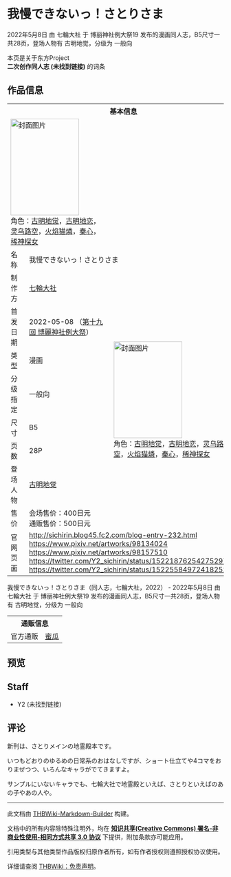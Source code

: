 # 我慢できないっ！さとりさま

<!-- source html: G:\repos\THBWiki-Markdown-Builder\THBWikiMarkdown\Temp\main\3\36\ns0%3A%E6%88%91%E6%85%A2%E3%81%A7%E3%81%8D%E3%81%AA%E3%81%84%E3%81%A3%EF%BC%81%E3%81%95%E3%81%A8%E3%82%8A%E3%81%95%E3%81%BE.html -->

2022年5月8日 由 七輪大社 于 博丽神社例大祭19 发布的漫画同人志，B5尺寸一共28页，登场人物有 古明地觉，分级为 一般向

本页是关于东方Project  
 **二次创作同人志 (未找到链接)** 的词条

## 作品信息

<table><tbody><tr><th colspan="3">基本信息</th></tr><tr><td class="cover-artwork-mobile" colspan="2"><a href="./文件-我慢できないっ！さとりさま封面.jpg.md" class="image" title="封面图片"><img alt="封面图片" src="https://upload.thwiki.cc/thumb/9/96/%E6%88%91%E6%85%A2%E3%81%A7%E3%81%8D%E3%81%AA%E3%81%84%E3%81%A3%EF%BC%81%E3%81%95%E3%81%A8%E3%82%8A%E3%81%95%E3%81%BE%E5%B0%81%E9%9D%A2.jpg/159px-%E6%88%91%E6%85%A2%E3%81%A7%E3%81%8D%E3%81%AA%E3%81%84%E3%81%A3%EF%BC%81%E3%81%95%E3%81%A8%E3%82%8A%E3%81%95%E3%81%BE%E5%B0%81%E9%9D%A2.jpg" decoding="async" loading="lazy" width="159" height="224" srcset="https://upload.thwiki.cc/thumb/9/96/%E6%88%91%E6%85%A2%E3%81%A7%E3%81%8D%E3%81%AA%E3%81%84%E3%81%A3%EF%BC%81%E3%81%95%E3%81%A8%E3%82%8A%E3%81%95%E3%81%BE%E5%B0%81%E9%9D%A2.jpg/239px-%E6%88%91%E6%85%A2%E3%81%A7%E3%81%8D%E3%81%AA%E3%81%84%E3%81%A3%EF%BC%81%E3%81%95%E3%81%A8%E3%82%8A%E3%81%95%E3%81%BE%E5%B0%81%E9%9D%A2.jpg 1.5x, https://upload.thwiki.cc/thumb/9/96/%E6%88%91%E6%85%A2%E3%81%A7%E3%81%8D%E3%81%AA%E3%81%84%E3%81%A3%EF%BC%81%E3%81%95%E3%81%A8%E3%82%8A%E3%81%95%E3%81%BE%E5%B0%81%E9%9D%A2.jpg/319px-%E6%88%91%E6%85%A2%E3%81%A7%E3%81%8D%E3%81%AA%E3%81%84%E3%81%A3%EF%BC%81%E3%81%95%E3%81%A8%E3%82%8A%E3%81%95%E3%81%BE%E5%B0%81%E9%9D%A2.jpg 2x" data-file-width="658" data-file-height="925"></a><div class="cover-char">角色：<a href="./古明地觉.md" title="古明地觉">古明地觉</a>，<a href="./古明地恋.md" title="古明地恋">古明地恋</a>，<a href="./灵乌路空.md" title="灵乌路空">灵乌路空</a>，<a href="./火焰猫燐.md" title="火焰猫燐">火焰猫燐</a>，<a href="./秦心.md" title="秦心">秦心</a>，<a href="./稀神探女.md" title="稀神探女">稀神探女</a></div></td>
</tr><tr><td class="label">名称</td><td colspan="2"> 我慢できないっ！さとりさま </td></tr><tr><td class="label">制作方</td><td><a href="./七輪大社.md" title="七輪大社">七輪大社</a></td><td class="cover-artwork" rowspan="8" style="min-width:224px;"><a href="./文件-我慢できないっ！さとりさま封面.jpg.md" class="image" title="封面图片"><img alt="封面图片" src="https://upload.thwiki.cc/thumb/9/96/%E6%88%91%E6%85%A2%E3%81%A7%E3%81%8D%E3%81%AA%E3%81%84%E3%81%A3%EF%BC%81%E3%81%95%E3%81%A8%E3%82%8A%E3%81%95%E3%81%BE%E5%B0%81%E9%9D%A2.jpg/159px-%E6%88%91%E6%85%A2%E3%81%A7%E3%81%8D%E3%81%AA%E3%81%84%E3%81%A3%EF%BC%81%E3%81%95%E3%81%A8%E3%82%8A%E3%81%95%E3%81%BE%E5%B0%81%E9%9D%A2.jpg" decoding="async" loading="lazy" width="159" height="224" srcset="https://upload.thwiki.cc/thumb/9/96/%E6%88%91%E6%85%A2%E3%81%A7%E3%81%8D%E3%81%AA%E3%81%84%E3%81%A3%EF%BC%81%E3%81%95%E3%81%A8%E3%82%8A%E3%81%95%E3%81%BE%E5%B0%81%E9%9D%A2.jpg/239px-%E6%88%91%E6%85%A2%E3%81%A7%E3%81%8D%E3%81%AA%E3%81%84%E3%81%A3%EF%BC%81%E3%81%95%E3%81%A8%E3%82%8A%E3%81%95%E3%81%BE%E5%B0%81%E9%9D%A2.jpg 1.5x, https://upload.thwiki.cc/thumb/9/96/%E6%88%91%E6%85%A2%E3%81%A7%E3%81%8D%E3%81%AA%E3%81%84%E3%81%A3%EF%BC%81%E3%81%95%E3%81%A8%E3%82%8A%E3%81%95%E3%81%BE%E5%B0%81%E9%9D%A2.jpg/319px-%E6%88%91%E6%85%A2%E3%81%A7%E3%81%8D%E3%81%AA%E3%81%84%E3%81%A3%EF%BC%81%E3%81%95%E3%81%A8%E3%82%8A%E3%81%95%E3%81%BE%E5%B0%81%E9%9D%A2.jpg 2x" data-file-width="658" data-file-height="925"></a><div class="cover-char">角色：<a href="./古明地觉.md" title="古明地觉">古明地觉</a>，<a href="./古明地恋.md" title="古明地恋">古明地恋</a>，<a href="./灵乌路空.md" title="灵乌路空">灵乌路空</a>，<a href="./火焰猫燐.md" title="火焰猫燐">火焰猫燐</a>，<a href="./秦心.md" title="秦心">秦心</a>，<a href="./稀神探女.md" title="稀神探女">稀神探女</a></div></td>
</tr><tr><td class="label">首发日期</td><td>2022-05-08&#160;（<a href="/展会作品列表?e=%E5%8D%9A%E4%B8%BD%E7%A5%9E%E7%A4%BE%E4%BE%8B%E5%A4%A7%E7%A5%AD%2319">第十九回 博麗神社例大祭</a>）</td></tr><tr><td class="label">类型</td><td>漫画</td></tr><tr><td class="label">分级指定</td><td>一般向</td></tr><tr><td class="label">尺寸</td><td>B5</td></tr><tr><td class="label">页数</td><td>28P</td></tr><tr><td class="label">登场人物</td><td><a href="./古明地觉.md" title="古明地觉">古明地觉</a></td></tr><tr><td class="label">售价</td><td>会场售价：400日元<br>通贩售价：500日元</td></tr>
<tr><td class="label">官网页面</td><td colspan="2"><a rel="nofollow" class="external free" href="http://sichirin.blog45.fc2.com/blog-entry-232.html">http://sichirin.blog45.fc2.com/blog-entry-232.html</a><br><a rel="nofollow" class="external free" href="https://www.pixiv.net/artworks/98134024">https://www.pixiv.net/artworks/98134024</a><br><a rel="nofollow" class="external free" href="https://www.pixiv.net/artworks/98157510">https://www.pixiv.net/artworks/98157510</a><br><a rel="nofollow" class="external free" href="https://twitter.com/Y2_sichirin/status/1522187625427529728">https://twitter.com/Y2_sichirin/status/1522187625427529728</a><br><a rel="nofollow" class="external free" href="https://twitter.com/Y2_sichirin/status/1522558497241825285">https://twitter.com/Y2_sichirin/status/1522558497241825285</a></td></tr></tbody></table>

我慢できないっ！さとりさま（同人志，七輪大社，2022） - 2022年5月8日 由 七輪大社 于 博丽神社例大祭19 发布的漫画同人志，B5尺寸一共28页，登场人物有 古明地觉，分级为 一般向

<table><tbody><tr><th colspan="3">通贩信息</th></tr><tr><td class="label">官方通贩</td><td colspan="2"><a rel="nofollow" class="external text" href="https://www.melonbooks.co.jp/detail/detail.php?product_id=1467452">蜜瓜</a></td></tr></tbody></table>



## 预览

## Staff
- Y2 (未找到链接)


## 评论

  
新刊は、さとりメインの地霊殿本です。  

いつもどおりのゆるめの日常系のおはなしですが、ショート仕立てや4コマをおりまぜつつ、いろんなキャラがでてきますよ。  

サンプルにいないキャラでも、七輪大社で地霊殿といえば、さとりといえばのあの子やあの人や。
  


  
  

  





---

此文档由 [THBWiki-Markdown-Builder](https://github.com/Delsin-Yu/THBWiki-Markdown-Builder) 构建。

文档中的所有内容除特殊注明外，均在 [**知识共享(Creative Commons) 署名-非商业性使用-相同方式共享 3.0 协议**](https://creativecommons.org/licenses/by-sa/3.0/deed.zh-hans) 下提供，附加条款亦可能应用。

引用类型与其他类型作品版权归原作者所有，如有作者授权则遵照授权协议使用。

详细请查阅 [THBWiki：免责声明](https://thbwiki.cc/THBWiki:%E5%85%8D%E8%B4%A3%E5%A3%B0%E6%98%8E)。

